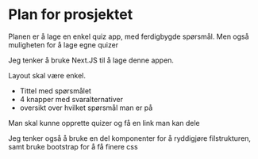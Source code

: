 # Plan for prosjektet

Planen er å lage en enkel quiz app, med ferdigbygde spørsmål. Men også muligheten for å lage egne quizer

Jeg tenker å bruke Next.JS til å lage denne appen.

Layout skal være enkel.

- Tittel med spørsmålet
- 4 knapper med svaralternativer
- oversikt over hvilket spørsmål man er på

Man skal kunne opprette quizer og få en link man kan dele

Jeg tenker også å bruke en del komponenter for å ryddigjøre filstrukturen, samt bruke bootstrap for å få finere css
